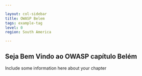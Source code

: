 ```yaml
---

layout: col-sidebar
title: OWASP Belem
tags: example-tag
level: 0
region: South America

---
```


## Seja Bem Vindo ao OWASP capítulo Belém
Include some information here about your chapter
